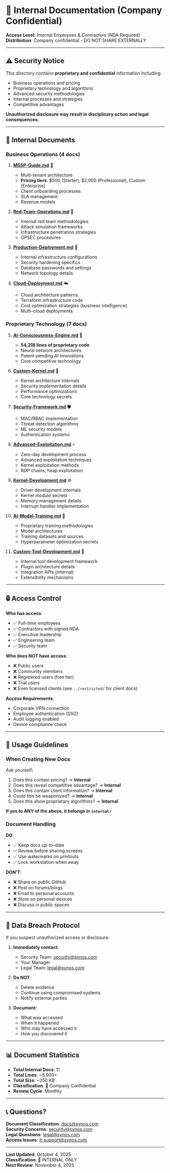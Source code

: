 # 🔴 Internal Documentation (Company Confidential)

**Access Level**: Internal Employees & Contractors (NDA Required)  
**Distribution**: Company confidential - DO NOT SHARE EXTERNALLY

---

## ⚠️ Security Notice

This directory contains **proprietary and confidential** information including:

-   Business operations and pricing
-   Proprietary technology and algorithms
-   Advanced security methodologies
-   Internal processes and strategies
-   Competitive advantages

**Unauthorized disclosure may result in disciplinary action and legal consequences.**

---

## 📂 Internal Documents

### Business Operations (4 docs)

1. **[MSSP-Guide.md](MSSP-Guide.md)** 🏢

    - Multi-tenant architecture
    - **Pricing tiers**: $500 (Starter), $2,000 (Professional), Custom (Enterprise)
    - Client onboarding processes
    - SLA management
    - Revenue models

2. **[Red-Team-Operations.md](Red-Team-Operations.md)** 🎯

    - Internal red team methodologies
    - Attack simulation frameworks
    - Infrastructure penetration strategies
    - OPSEC procedures

3. **[Production-Deployment.md](Production-Deployment.md)** 🚀

    - Internal infrastructure configurations
    - Security hardening specifics
    - Database passwords and settings
    - Network topology details

4. **[Cloud-Deployment.md](Cloud-Deployment.md)** ☁️
    - Cloud architecture patterns
    - Terraform infrastructure code
    - Cost optimization strategies (business intelligence)
    - Multi-cloud deployments

### Proprietary Technology (7 docs)

5. **[AI-Consciousness-Engine.md](AI-Consciousness-Engine.md)** 🧠

    - **54,218 lines of proprietary code**
    - Neural network architectures
    - Patent-pending AI innovations
    - Core competitive technology

6. **[Custom-Kernel.md](Custom-Kernel.md)** 🔧

    - Kernel architecture internals
    - Security implementation details
    - Performance optimizations
    - Core technology secrets

7. **[Security-Framework.md](Security-Framework.md)** 🛡️

    - MAC/RBAC implementation
    - Threat detection algorithms
    - ML security models
    - Authentication systems

8. **[Advanced-Exploitation.md](Advanced-Exploitation.md)** 💀

    - Zero-day development process
    - Advanced exploitation techniques
    - Kernel exploitation methods
    - ROP chains, heap exploitation

9. **[Kernel-Development.md](Kernel-Development.md)** ⚙️

    - Driver development internals
    - Kernel module secrets
    - Memory management details
    - Interrupt handler implementation

10. **[AI-Model-Training.md](AI-Model-Training.md)** 🤖

    - Proprietary training methodologies
    - Model architectures
    - Training datasets and sources
    - Hyperparameter optimization secrets

11. **[Custom-Tool-Development.md](Custom-Tool-Development.md)** 🔨
    - Internal tool development framework
    - Plugin architecture details
    - Integration APIs (internal)
    - Extensibility mechanisms

---

## 🔒 Access Control

**Who has access**:

-   ✅ Full-time employees
-   ✅ Contractors with signed NDA
-   ✅ Executive leadership
-   ✅ Engineering team
-   ✅ Security team

**Who does NOT have access**:

-   ❌ Public users
-   ❌ Community members
-   ❌ Registered users (free tier)
-   ❌ Trial users
-   ❌ Even licensed clients (see `../restricted/` for client docs)

**Access Requirements**:

-   Corporate VPN connection
-   Employee authentication (SSO)
-   Audit logging enabled
-   Device compliance check

---

## 📝 Usage Guidelines

### When Creating New Docs

Ask yourself:

1. Does this contain pricing? → **Internal**
2. Does this reveal competitive advantage? → **Internal**
3. Does this contain client information? → **Internal**
4. Could this be weaponized? → **Internal**
5. Does this show proprietary algorithms? → **Internal**

**If yes to ANY of the above, it belongs in `internal/`**

### Document Handling

**DO**:

-   ✅ Keep docs up-to-date
-   ✅ Review before sharing screens
-   ✅ Use watermarks on printouts
-   ✅ Lock workstation when away

**DON'T**:

-   ❌ Share on public GitHub
-   ❌ Post on forums/blogs
-   ❌ Email to personal accounts
-   ❌ Store on personal devices
-   ❌ Discuss in public spaces

---

## 🚨 Data Breach Protocol

If you suspect unauthorized access or disclosure:

1. **Immediately contact**:

    - Security Team: security@synos.com
    - Your Manager
    - Legal Team: legal@synos.com

2. **Do NOT**:

    - Delete evidence
    - Continue using compromised systems
    - Notify external parties

3. **Document**:
    - What was accessed
    - When it happened
    - Who may have accessed it
    - How you discovered it

---

## 📊 Document Statistics

-   **Total Internal Docs**: 11
-   **Total Lines**: ~8,000+
-   **Total Size**: ~250 KB
-   **Classification**: 🔴 Company Confidential
-   **Review Cycle**: Monthly

---

## 📞 Questions?

**Document Classification**: docs@synos.com  
**Security Concerns**: security@synos.com  
**Legal Questions**: legal@synos.com  
**Access Issues**: it-support@synos.com

---

**Last Updated**: October 4, 2025  
**Classification**: 🔴 INTERNAL ONLY  
**Next Review**: November 4, 2025
